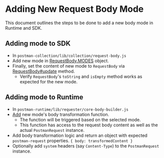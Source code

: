 # Adding New Request Body Mode

This document outlines the steps to be done to add a new body mode in Runtime and SDK.

## Adding mode to SDK

* In `postman-collection/lib/collection/request-body.js`
* Add new mode in [RequestBody.MODES](https://github.com/postmanlabs/postman-collection/blob/v3.4.6/lib/collection/request-body.js#L175) object.
* Finally, set the content of new mode to `RequestBody` via [RequestBody#update](https://github.com/postmanlabs/postman-collection/blob/v3.4.6/lib/collection/request-body.js#L36) method.
    * Verify `RequestBody`'s `toString` and `isEmpty` method works as expected for the new mode.

## Adding mode to Runtime

* In `postman-runtime/lib/requester/core-body-builder.js`
* [Add](https://github.com/postmanlabs/postman-runtime/blob/v7.11.0/lib/requester/core-body-builder.js#L108) new mode's body transformation function.
    * The function will be triggered based on the selected mode.
    * This function has access to the request body content as well as the actual `PostmanRequest` instance.
* Add body transformation logic and return an object with expected `postman-request` properties. `{ body: transformedContent }`
* Optionally add `system` headers (say `Content-Type`) to the `PostmanRequest` instance.
